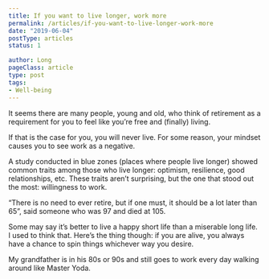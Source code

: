 ```yaml
---
title: If you want to live longer, work more
permalink: /articles/if-you-want-to-live-longer-work-more
date: "2019-06-04"
postType: articles
status: 1

author: Long
pageClass: article
type: post
tags:
- Well-being
---
```


It seems there are many people, young and old, who think of retirement as a requirement for you to feel like you’re free and (finally) living.

If that is the case for you, you will never live. For some reason, your mindset causes you to see work as a negative.

A study conducted in blue zones (places where people live longer) showed common traits among those who live longer: optimism, resilience, good relationships, etc. These traits aren’t surprising, but the one that stood out the most: willingness to work.

“There is no need to ever retire, but if one must, it should be a lot later than 65”, said someone who was 97 and died at 105.

Some may say it’s better to live a happy short life than a miserable long life. I used to think that. Here’s the thing though: if you are alive, you always have a chance to spin things whichever way you desire.

My grandfather is in his 80s or 90s and still goes to work every day walking around like Master Yoda.

